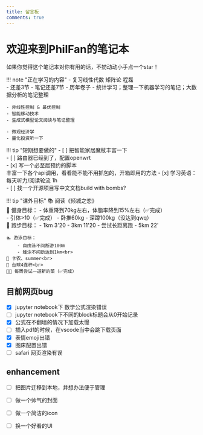 ```yaml
---
title: 留言板
comments: true
---
```


# 欢迎来到PhilFan的笔记本

如果你觉得这个笔记本对你有用的话，不妨动动小手点一个star！

!!! note "正在学习的内容"
    - 复习线性代数 矩阵论 程磊 <br> 
        - 还差3节
        - 笔记还差7节
        - 历年卷子
    - 统计学习；整理一下机器学习的笔记；大数据分析的笔记整理 <br>

    - 非线性控制 & 最优控制
    - 智能移动技术
    - 生成式模型论文阅读与笔记整理
    
    - 微观经济学
    - 量化投资听一下
    
    
    

!!! tip "短期想要做的"
    - [ ] 把智能家居魔杖丰富一下<br>
    - [ ] 路由器已经到了，配置openwrt<br>
    - [x] 写一个必至居预约的脚本<br>丰富一下各个api调用，看看能不能不用抓包的，开箱即用的方法
    - [x] 学习英语：每天听力/阅读轮流 1h<br>
    - [ ] 找一个开源项目写中文文档build with bombs?


    
!!! tip "课外目标"
    📚 阅读《倾城之恋》<br>
    💪 健身目标：
        - 体重降到70kg左右，体脂率降到15%左右（✅完成）<br>
        - 引体>10（✅完成）
        - 卧推60kg
        - 深蹲100kg（没达到qwq）<br>
    🏃 跑步目标：
        - 1km 3'20
        - 3km 11'20 
        - 尝试长距离跑
        - 5km 22'<br>
        
    🏊 游泳目标：
        - 自由泳不间断游100m
        - 蛙泳不间断达到1km<br>
    🎹 卡农、summer<br>
    🎱 台球4连杆<br>
    🧑‍🍳 每周尝试一道新的菜（✅完成）


## 目前网页bug
- [x] jupyter notebook下 数学公式渲染错误
- [ ] jupyter notebook下不同的block标题会从0开始记录
- [x] 公式在不翻墙的情况下加载太慢
- [ ] 插入pdf的时候，在vscode当中会跳下载页面
- [x] 表情emoji出错
- [x] 图床配置出错
- [ ] safari 网页渲染有误

## enhancement

- [ ] 把图片迁移到本地，并想办法便于管理
- [ ] 做一个帅气的封面
- [ ] 做一个简洁的icon
- [ ] 换一个好看的UI


